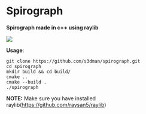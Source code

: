 # Spirograph
**Spirograph made in c++ using raylib** 


![](https://i.imgur.com/lu8rkUr.png)

**Usage**: 
```
git clone https://github.com/s3dman/spirograph.git
cd spirograph
mkdir build && cd build/
cmake ..
cmake --build .
./spirograph
```
**NOTE:** Make sure you have installed raylib(https://github.com/raysan5/raylib)
